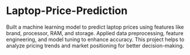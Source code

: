 # Laptop-Price-Prediction
Built a machine learning model to predict laptop prices using features like brand, processor, RAM, and storage. Applied data preprocessing, feature engineering, and model tuning to enhance accuracy. This project helps to analyze pricing trends and market positioning for better decision-making.
